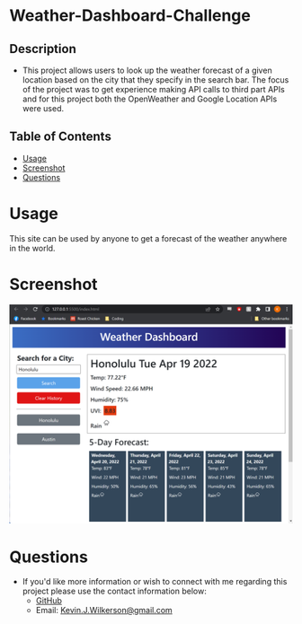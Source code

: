 # Weather-Dashboard-Challenge

## Description

- This project allows users to look up the weather forecast of a given location based on the city that they specify in the search bar. The focus of the project was to get experience making API calls to third part APIs and for this project both the OpenWeather and Google Location APIs were used.

## Table of Contents

- [Usage](#Usage)
- [Screenshot](#screenshot)
- [Questions](#questions)

# Usage

This site can be used by anyone to get a forecast of the weather anywhere in the world.

# Screenshot

<img src="assets\images\screenshot.png" alt="Screenshot of the weather dashboard">

# Questions

- If you'd like more information or wish to connect with me regarding this project please use the contact information below:
  - [GitHub](https://github.com/KevinJWilkerson)
  - Email: Kevin.J.Wilkerson@gmail.com
